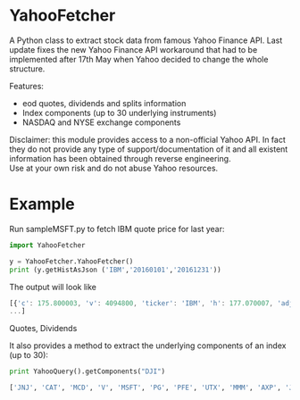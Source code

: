 YahooFetcher
===============

A Python class to extract stock data from famous Yahoo Finance API.
Last update fixes the new Yahoo Finance API workaround that had to be implemented after 17th May when Yahoo decided to change the whole structure.

Features:
  * eod quotes, dividends and splits information
  * Index components (up to 30 underlying instruments)
  * NASDAQ and NYSE exchange components


Disclaimer:
this module provides access to a non-official Yahoo API. In fact they do not provide any type of support/documentation
of it and all existent information has been obtained through reverse engineering. <br>
Use at your own risk and do not abuse Yahoo resources.

Example
=======
Run sampleMSFT.py to fetch IBM quote price for last year:
```python
import YahooFetcher

y = YahooFetcher.YahooFetcher()
print (y.getHistAsJson ('IBM','20160101','20161231'))
```
The output will look like
```javascript
[{'c': 175.800003, 'v': 4094800, 'ticker': 'IBM', 'h': 177.070007, 'adjc': 175.800003, 'l': 174.580002, 'date': '2017-01-30', 'o': 176.979996},
...]
```

Quotes, Dividends

It also provides a method to extract the underlying components of an index (up to 30):
```python
print YahooQuery().getComponents("DJI")

['JNJ', 'CAT', 'MCD', 'V', 'MSFT', 'PG', 'PFE', 'UTX', 'MMM', 'AXP', 'JPM', 'VZ', 'INTC', 'BA', 'GE', 'HD', 'GS', 'DIS', 'IBM', 'AAPL', 'UNH', 'XOM', 'WMT', 'KO', 'TRV', 'DD', 'NKE', 'MRK', 'CSCO', 'CVX']
```
